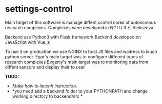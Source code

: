 # settings-control

Main target of this software is manage diffent control cores of autonomous research complexes.
Complexes were developed in NGTU R.E. Alekseeva

Backend use Python3 with Flask framework
Backend developed on JavaScript with Vue.js

To use it on production we use NGINX to host JS files and waitress to lauch python server.
Egor's main target was to configure different types of research complexes
Evgeniy's main target was to monitoring data from diffent sensors and display their to user

**TODO:**
- *Make how to laucnh instruction.*
- *you need add a backend folder to your PYTHONPATH and change working directory to backend/src *
